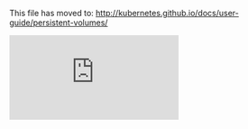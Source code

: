<!-- BEGIN MUNGE: UNVERSIONED_WARNING -->


<!-- END MUNGE: UNVERSIONED_WARNING -->

This file has moved to: http://kubernetes.github.io/docs/user-guide/persistent-volumes/




<!-- BEGIN MUNGE: IS_VERSIONED -->
<!-- TAG IS_VERSIONED -->
<!-- END MUNGE: IS_VERSIONED -->


<!-- BEGIN MUNGE: GENERATED_ANALYTICS -->
[![Analytics](https://kubernetes-site.appspot.com/UA-36037335-10/GitHub/docs/user-guide/persistent-volumes/README.md?pixel)]()
<!-- END MUNGE: GENERATED_ANALYTICS -->
